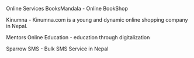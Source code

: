Online Services
BooksMandala - Online BookShop

Kinumna - Kinumna.com is a young and dynamic online shopping company in Nepal.

Mentors Online Education - education through digitalization

Sparrow SMS - Bulk SMS Service in Nepal
